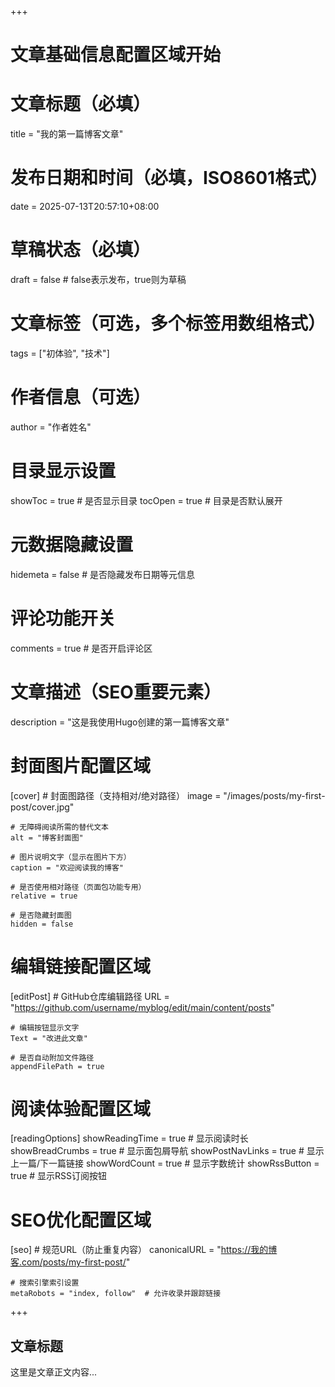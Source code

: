+++
# 文章基础信息配置区域开始

# 文章标题（必填）
title = "我的第一篇博客文章"

# 发布日期和时间（必填，ISO8601格式）
date = 2025-07-13T20:57:10+08:00

# 草稿状态（必填）
draft = false  # false表示发布，true则为草稿

# 文章标签（可选，多个标签用数组格式）
tags = ["初体验", "技术"]

# 作者信息（可选）
author = "作者姓名"

# 目录显示设置
showToc = true    # 是否显示目录
tocOpen = true    # 目录是否默认展开

# 元数据隐藏设置
hidemeta = false  # 是否隐藏发布日期等元信息

# 评论功能开关
comments = true   # 是否开启评论区

# 文章描述（SEO重要元素）
description = "这是我使用Hugo创建的第一篇博客文章"

# 封面图片配置区域
[cover]
    # 封面图路径（支持相对/绝对路径）
    image = "/images/posts/my-first-post/cover.jpg"
    
    # 无障碍阅读所需的替代文本
    alt = "博客封面图"
    
    # 图片说明文字（显示在图片下方）
    caption = "欢迎阅读我的博客"
    
    # 是否使用相对路径（页面包功能专用）
    relative = true
    
    # 是否隐藏封面图
    hidden = false

# 编辑链接配置区域
[editPost]
    # GitHub仓库编辑路径
    URL = "https://github.com/username/myblog/edit/main/content/posts"
    
    # 编辑按钮显示文字
    Text = "改进此文章"
    
    # 是否自动附加文件路径
    appendFilePath = true

# 阅读体验配置区域
[readingOptions]
    showReadingTime = true      # 显示阅读时长
    showBreadCrumbs = true      # 显示面包屑导航
    showPostNavLinks = true     # 显示上一篇/下一篇链接
    showWordCount = true        # 显示字数统计
    showRssButton = true        # 显示RSS订阅按钮

# SEO优化配置区域
[seo]
    # 规范URL（防止重复内容）
    canonicalURL = "https://我的博客.com/posts/my-first-post/"
    
    # 搜索引擎索引设置
    metaRobots = "index, follow"  # 允许收录并跟踪链接
+++

<!-- 以下是Markdown格式的正文内容区域 -->
## 文章标题

这里是文章正文内容...